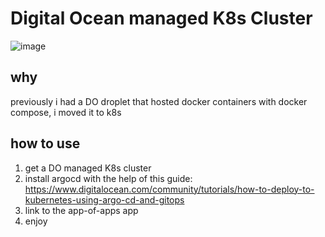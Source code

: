 # Digital Ocean managed K8s Cluster

![image](https://github.com/user-attachments/assets/01ef85e0-f62d-4af0-a517-fb60698ade4f)


## why

previously i had a DO droplet that hosted docker containers with docker compose, i moved it to k8s

## how to use

1. get a DO managed K8s cluster
2. install argocd with the help of this guide: https://www.digitalocean.com/community/tutorials/how-to-deploy-to-kubernetes-using-argo-cd-and-gitops
3. link to the app-of-apps app
4. enjoy
